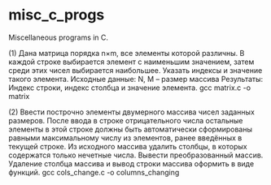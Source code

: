 # misc_c_progs
Miscellaneous programs in C.


(1) Дана матрица порядка n×m, все элементы которой различны. В каждой строке выбирается элемент с наименьшим значением, затем среди этих чисел выбирается наибольшее. Указать индексы и значение такого элемента.
Исходные данные: 
N, M – размер массива
Результаты:
Индекс строки, индекс столбца и значение элемента.
gcc  matrix.c -o matrix

(2) Ввести построчно элементы двумерного массива чисел заданных размеров. После ввода в строке отрицательного числа остальные элементы в этой строке должны быть автоматически сформированы равными максимальному числу из элементов, ранее введённых в текущей строке. Из исходного массива удалить столбцы, в которых содержатся только нечетные числа. Вывести преобразованный массив. Удаление столбца массива и вывод строки массива оформить в виде функций.
gcc  cols_change.c -o columns_changing

